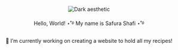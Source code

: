 <div align="center"> 

  ![Dark aesthetic](https://github.com/user-attachments/assets/c90970c3-237e-4a3b-acce-49222c7217c2)
  
  Hello, World!
  ⋆˚࿔ My name is Safura Shafi ⋆˚࿔
  
  🔭 I’m currently working on creating a website to hold all my recipes! 


</div>


<!--
**SafuraShafi/SafuraShafi** is a ✨ _special_ ✨ repository because its `README.md` (this file) appears on your GitHub profile.

Here are some ideas to get you started:

- 🌱 I’m currently learning ...
- 👯 I’m looking to collaborate on ...
- 🤔 I’m looking for help with ...
- 💬 Ask me about ...
- 📫 How to reach me: ...
- 😄 Pronouns: ...
- ⚡ Fun fact: ...
-->
